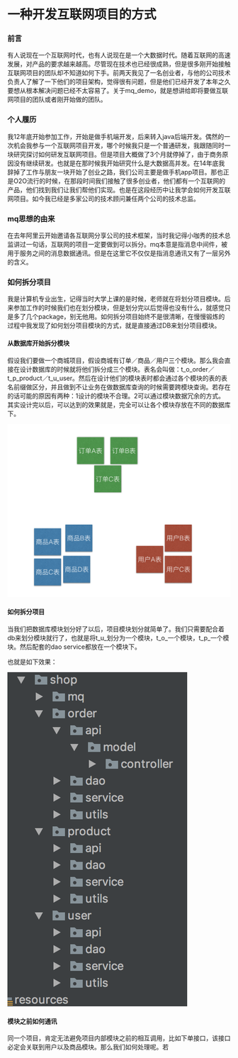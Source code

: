 # 一种开发互联网项目的方式

### 前言
有人说现在一个互联网时代，也有人说现在是一个大数据时代。随着互联网的高速发展，对产品的要求越来越高。尽管现在技术也已经很成熟，但是很多刚开始接触互联网项目的团队却不知道如何下手。前两天我见了一名创业者，与他的公司技术负责人了解了一下他们的项目架构，觉得很有问题，但是他们已经开发了本年之久要想从根本解决问题已经不太容易了。关于mq_demo，就是想讲给即将要做互联网项目的团队或者刚开始做的团队。


### 个人履历
我12年底开始参加工作，开始是做手机端开发，后来转入java后端开发。偶然的一次机会我参与一个互联网项目开发，哪个时候我只是一个普通研发，我跟随同时一块研究探讨如何研发互联网项目。但是项目大概做了3个月就停掉了，由于商务原因没有继续研发。也就是在那时候我开始研究什么是大数据高并发。在14年底我辞掉了工作与朋友一块开始了创业之路，我们公司主要是做手机app项目。那也正是O2O流行的时候，在那段时间我们接触了很多创业者，他们都有一个互联网的产品，他们找到我们让我们帮他们实现。也是在这段经历中让我学会如何开发互联网项目。如今我已经是多家公司的技术顾问兼任两个公司的技术总监。 

### mq思想的由来
在去年阿里云开始邀请各互联网分享公司的技术框架，当时我记得小咖秀的技术总监讲过一句话，互联网的项目一定要做到可以拆分。mq本意是指消息中间件，被用于服务之间的消息数据通讯。但是在这里它不仅仅是指消息通讯又有了一层另外的含义。

### 如何拆分项目
我是计算机专业出生，记得当时大学上课的是时候，老师就在将划分项目模块。后来参加工作的时候我们也在划分模块，但是划分完以后觉得也没有什么，就感觉只是多了几个package，别无他用。如何拆分项目始终不是很清晰，在慢慢锻炼的过程中我发现了如何划分项目模块的方式，就是直接通过DB来划分项目模块。

#### 从数据库开始拆分模块
假设我们要做一个商城项目，假设商城有订单／商品／用户三个模块。那么我会直接在设计数据库的时候就将他们拆分成三个模块。表名会叫做：t_o_order／t_p_product／t_u_user。然后在设计他们的模块表时都会通过各个模块的表的表名前缀做区分，并且做到不让业务在做数据库查询的时候需要跨模块查询。若存在的话可能的原因有两种：1设计的模块不合理。2可以通过模块数据冗余的方式。其实设计完以后，可以达到的效果就是，完全可以让各个模块存放在不同的数据库下。

![ ](readme/QQ20170613-220035@2x.png)

#### 如何拆分项目
当我们把数据库模块划分好了以后，项目模块划分就简单了。我们只需要配合着db来划分模块就行了，也就是将t_u_划分为一个模块，t_o_一个模块，t_p_一个模块。然后配套的dao service都放在一个模块下。

也就是如下效果：

![ ](readme/QQ20170613-215236@2x.png)

#### 模块之前如何通讯
同一个项目，肯定无法避免项目内部模块之前的相互调用，比如下单接口，该接口必定会关联到用户以及商品模块。那么我们如何处理呢。若

